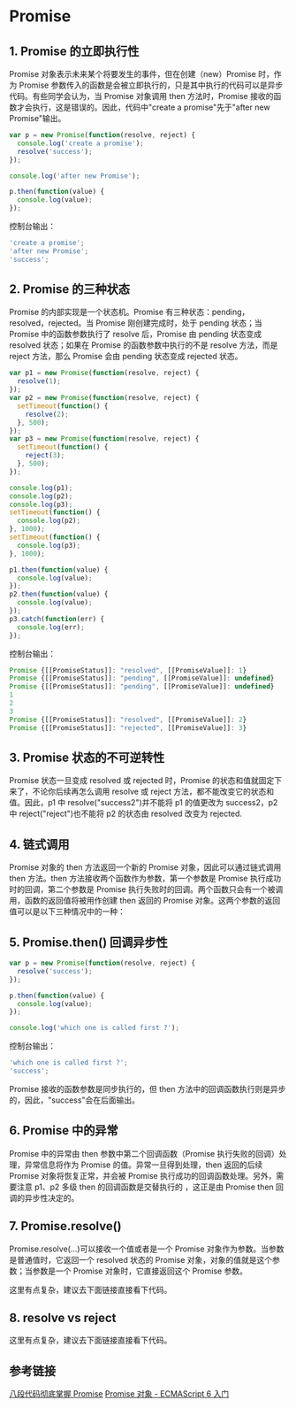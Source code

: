 # Promise

## 1. Promise 的立即执行性

Promise 对象表示未来某个将要发生的事件，但在创建（new）Promise 时，作为 Promise 参数传入的函数是会被立即执行的，只是其中执行的代码可以是异步代码。有些同学会认为，当 Promise 对象调用 then 方法时，Promise 接收的函数才会执行，这是错误的。因此，代码中"create a promise"先于"after new Promise"输出。

```js
var p = new Promise(function(resolve, reject) {
  console.log('create a promise');
  resolve('success');
});

console.log('after new Promise');

p.then(function(value) {
  console.log(value);
});
```

控制台输出：

```js
'create a promise';
'after new Promise';
'success';
```

## 2. Promise 的三种状态

Promise 的内部实现是一个状态机。Promise 有三种状态：pending，resolved，rejected。当 Promise 刚创建完成时，处于 pending 状态；当 Promise 中的函数参数执行了 resolve 后，Promise 由 pending 状态变成 resolved 状态；如果在 Promise 的函数参数中执行的不是 resolve 方法，而是 reject 方法，那么 Promise 会由 pending 状态变成 rejected 状态。

```js
var p1 = new Promise(function(resolve, reject) {
  resolve(1);
});
var p2 = new Promise(function(resolve, reject) {
  setTimeout(function() {
    resolve(2);
  }, 500);
});
var p3 = new Promise(function(resolve, reject) {
  setTimeout(function() {
    reject(3);
  }, 500);
});

console.log(p1);
console.log(p2);
console.log(p3);
setTimeout(function() {
  console.log(p2);
}, 1000);
setTimeout(function() {
  console.log(p3);
}, 1000);

p1.then(function(value) {
  console.log(value);
});
p2.then(function(value) {
  console.log(value);
});
p3.catch(function(err) {
  console.log(err);
});
```

控制台输出：

```js
Promise {[[PromiseStatus]]: "resolved", [[PromiseValue]]: 1}
Promise {[[PromiseStatus]]: "pending", [[PromiseValue]]: undefined}
Promise {[[PromiseStatus]]: "pending", [[PromiseValue]]: undefined}
1
2
3
Promise {[[PromiseStatus]]: "resolved", [[PromiseValue]]: 2}
Promise {[[PromiseStatus]]: "rejected", [[PromiseValue]]: 3}
```

## 3. Promise 状态的不可逆转性

Promise 状态一旦变成 resolved 或 rejected 时，Promise 的状态和值就固定下来了，不论你后续再怎么调用 resolve 或 reject 方法，都不能改变它的状态和值。因此，p1 中 resolve("success2")并不能将 p1 的值更改为 success2，p2 中 reject("reject")也不能将 p2 的状态由 resolved 改变为 rejected.

## 4. 链式调用

Promise 对象的 then 方法返回一个新的 Promise 对象，因此可以通过链式调用 then 方法。then 方法接收两个函数作为参数，第一个参数是 Promise 执行成功时的回调，第二个参数是 Promise 执行失败时的回调。两个函数只会有一个被调用，函数的返回值将被用作创建 then 返回的 Promise 对象。这两个参数的返回值可以是以下三种情况中的一种：

## 5. Promise.then() 回调异步性

```js
var p = new Promise(function(resolve, reject) {
  resolve('success');
});

p.then(function(value) {
  console.log(value);
});

console.log('which one is called first ?');
```

控制台输出：

```js
'which one is called first ?';
'success';
```

Promise 接收的函数参数是同步执行的，但 then 方法中的回调函数执行则是异步的，因此，"success"会在后面输出。

## 6. Promise 中的异常

Promise 中的异常由 then 参数中第二个回调函数（Promise 执行失败的回调）处理，异常信息将作为 Promise 的值。异常一旦得到处理，then 返回的后续 Promise 对象将恢复正常，并会被 Promise 执行成功的回调函数处理。另外，需要注意 p1、p2 多级 then 的回调函数是交替执行的 ，这正是由 Promise then 回调的异步性决定的。

## 7. Promise.resolve()

Promise.resolve(...)可以接收一个值或者是一个 Promise 对象作为参数。当参数是普通值时，它返回一个 resolved 状态的 Promise 对象，对象的值就是这个参数；当参数是一个 Promise 对象时，它直接返回这个 Promise 参数。

这里有点复杂，建议去下面链接直接看下代码。

## 8. resolve vs reject

这里有点复杂，建议去下面链接直接看下代码。

## 参考链接

[八段代码彻底掌握 Promise](https://juejin.im/post/597724c26fb9a06bb75260e8)
[Promise 对象 - ECMAScript 6 入门](http://es6.ruanyifeng.com/#docs/promise)
